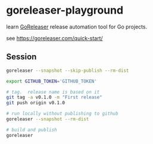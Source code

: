 # goreleaser-playground

learn [GoReleaser](https://goreleaser.com/) release automation tool for Go projects.

see <https://goreleaser.com/quick-start/>

## Session

```sh
goreleaser --snapshot --skip-publish --rm-dist

export GITHUB_TOKEN='GITHUB_TOKEN'

# tag.  release name is based on it
git tag -a v0.1.0 -m "First release"
git push origin v0.1.0

# run locally without publishing to github
goreleaser --snapshot --rm-dist

# build and publish
goreleaser

```